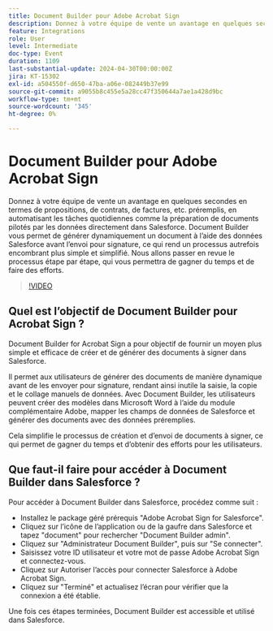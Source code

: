 ```yaml
---
title: Document Builder pour Adobe Acrobat Sign
description: Donnez à votre équipe de vente un avantage en quelques secondes en termes de propositions, de contrats, de factures, etc. préremplis, en automatisant les tâches quotidiennes comme la préparation de documents pilotés par les données directement dans Salesforce. Document Builder vous permet de générer dynamiquement un document à l’aide des données Salesforce avant l’envoi pour signature, ce qui rend un processus autrefois encombrant plus simple et simplifié.
feature: Integrations
role: User
level: Intermediate
doc-type: Event
duration: 1109
last-substantial-update: 2024-04-30T00:00:00Z
jira: KT-15302
exl-id: a504550f-d650-47ba-a06e-082449b37e99
source-git-commit: a9055b8c455e5a28cc47f350644a7ae1a428d9bc
workflow-type: tm+mt
source-wordcount: '345'
ht-degree: 0%

---
```


# Document Builder pour Adobe Acrobat Sign

Donnez à votre équipe de vente un avantage en quelques secondes en termes de propositions, de contrats, de factures, etc. préremplis, en automatisant les tâches quotidiennes comme la préparation de documents pilotés par les données directement dans Salesforce. Document Builder vous permet de générer dynamiquement un document à l’aide des données Salesforce avant l’envoi pour signature, ce qui rend un processus autrefois encombrant plus simple et simplifié. Nous allons passer en revue le processus étape par étape, qui vous permettra de gagner du temps et de faire des efforts.

>[!VIDEO](https://video.tv.adobe.com/v/3454915/?learn=on&captions=fre_fr)

## Quel est l’objectif de Document Builder pour Acrobat Sign ?

Document Builder for Acrobat Sign a pour objectif de fournir un moyen plus simple et efficace de créer et de générer des documents à signer dans Salesforce.

Il permet aux utilisateurs de générer des documents de manière dynamique avant de les envoyer pour signature, rendant ainsi inutile la saisie, la copie et le collage manuels de données. Avec Document Builder, les utilisateurs peuvent créer des modèles dans Microsoft Word à l’aide du module complémentaire Adobe, mapper les champs de données de Salesforce et générer des documents avec des données préremplies.

Cela simplifie le processus de création et d’envoi de documents à signer, ce qui permet de gagner du temps et d’obtenir des efforts pour les utilisateurs.

## Que faut-il faire pour accéder à Document Builder dans Salesforce ?

Pour accéder à Document Builder dans Salesforce, procédez comme suit :

* Installez le package géré prérequis &quot;Adobe Acrobat Sign for Salesforce&quot;.
* Cliquez sur l’icône de l’application ou de la gaufre dans Salesforce et tapez &quot;document&quot; pour rechercher &quot;Document Builder admin&quot;.
* Cliquez sur &quot;Administrateur Document Builder&quot;, puis sur &quot;Se connecter&quot;.
* Saisissez votre ID utilisateur et votre mot de passe Adobe Acrobat Sign et connectez-vous.
* Cliquez sur Autoriser l’accès pour connecter Salesforce à Adobe Acrobat Sign.
* Cliquez sur &quot;Terminé&quot; et actualisez l’écran pour vérifier que la connexion a été établie.

Une fois ces étapes terminées, Document Builder est accessible et utilisé dans Salesforce.
